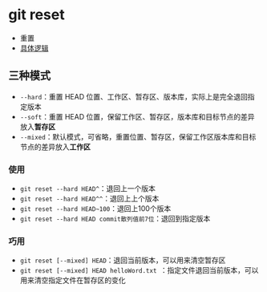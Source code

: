 # git reset 

- 重置
- [具体逻辑](https://www.jianshu.com/p/c2ec5f06cf1a)

## 三种模式

- `--hard`：重置 HEAD 位置、工作区、暂存区、版本库，实际上是完全退回指定版本
- `--soft`：重置 HEAD 位置，保留工作区、暂存区，版本库和目标节点的差异放入**暂存区**
- `--mixed`：默认模式，可省略，重置位置、暂存区，保留工作区版本库和目标节点的差异放入**工作区**

### 使用

- `git reset --hard HEAD^`：退回上一个版本
- `git reset --hard HEAD^^`：退回上上个版本
- `git reset --hard HEAD~100`：退回上100个版本
- `git reset --hard HEAD commit散列值前7位`：退回到指定版本

### 巧用

- `git reset [--mixed] HEAD`：退回当前版本，可以用来清空暂存区
- `git reset [--mixed] HEAD helloWord.txt `：指定文件退回当前版本，可以用来清空指定文件在暂存区的变化